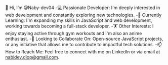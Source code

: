 👋 Hi, I’m @Naby-dev04 
-💻 Passionate Developer: I'm deeply interested in web development and constantly exploring new technologies.
-🌱 Currently Learning: I'm expanding my skills in JavaScript and web development, working towards becoming a full-stack developer.
-🏋️ Other Interests: I enjoy staying active through gym workouts and I'm also an anime enthusiast. -👀 Looking to Collaborate On: Open-source JavaScript projects, or any 
    initiative that allows me to contribute to impactful tech solutions.
-📫 How to Reach Me: Feel free to connect with me on LinkedIn or via email at nabidev.diop@gmail.com.
